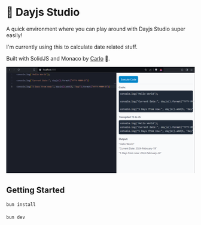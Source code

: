 <h1>📅 Dayjs Studio</h1>

A quick environment where you can play around with Dayjs Studio super easily!

I'm currently using this to calculate date related stuff.

Built with SolidJS and Monaco by [Carlo](https://github.com/blankeos) 💙.

![preview](/preview-image.png)

## Getting Started

```bash
bun install

bun dev
```

<!-- # SolidStart

Everything you need to build a Solid project, powered by [`solid-start`](https://start.solidjs.com);

## Creating a project

```bash
# create a new project in the current directory
npm init solid@latest

# create a new project in my-app
npm init solid@latest my-app
```

## Developing

Once you've created a project and installed dependencies with `npm install` (or `pnpm install` or `yarn`), start a development server:

```bash
npm run dev

# or start the server and open the app in a new browser tab
npm run dev -- --open
```

## Building

Solid apps are built with _adapters_, which optimise your project for deployment to different environments.

By default, `npm run build` will generate a Node app that you can run with `npm start`. To use a different adapter, add it to the `devDependencies` in `package.json` and specify in your `vite.config.js`. -->
